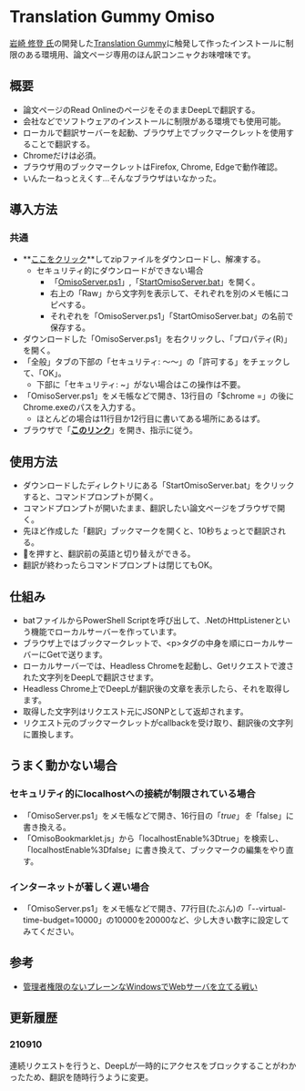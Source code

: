 # Translation Gummy Omiso
[岩崎 修登 氏](https://twitter.com/cabernet_rock)の開発した[Translation Gummy](https://github.com/iwasakishuto/Translation-Gummy)に触発して作ったインストールに制限のある環境用、論文ページ専用のほん訳コンニャクお味噌味です。

## 概要
* 論文ページのRead OnlineのページをそのままDeepLで翻訳する。
* 会社などでソフトウェアのインストールに制限がある環境でも使用可能。
* ローカルで翻訳サーバーを起動、ブラウザ上でブックマークレットを使用することで翻訳する。
* Chromeだけは必須。
* ブラウザ用のブックマークレットはFirefox, Chrome, Edgeで動作確認。
* いんたーねっとえくす...そんなブラウザはいなかった。

## 導入方法
### 共通
* **[ここをクリック](https://github.com/KYU49/TranslationGummyOmiso/archive/refs/heads/main.zip)**してzipファイルをダウンロードし、解凍する。  
    * セキュリティ的にダウンロードができない場合
        * 「[OmisoServer.ps1](./OmisoServer.ps1)」,「[StartOmisoServer.bat](./StartOmisoServer.bat)」を開く。
        * 右上の「Raw」から文字列を表示して、それぞれを別のメモ帳にコピペする。
        * それぞれを「OmisoServer.ps1」「StartOmisoServer.bat」の名前で保存する。
* ダウンロードした「OmisoServer.ps1」を右クリックし、「プロパティ(R)」を開く。
* 「全般」タブの下部の「セキュリティ: ～～」の「許可する」をチェックして、「OK」。  
    * 下部に「セキュリティ: ~」がない場合はこの操作は不要。
* 「OmisoServer.ps1」をメモ帳などで開き、13行目の「$chrome =」の後にChrome.exeのパスを入力する。  
    * ほとんどの場合は11行目か12行目に書いてある場所にあるはず。
* ブラウザで「**[このリンク](https://kyu49.github.io/TranslationGummyOmiso/)**」を開き、指示に従う。
## 使用方法
* ダウンロードしたディレクトリにある「StartOmisoServer.bat」をクリックすると、コマンドプロンプトが開く。
* コマンドプロンプトが開いたまま、翻訳したい論文ページをブラウザで開く。
* 先ほど作成した「翻訳」ブックマークを開くと、10秒ちょっとで翻訳される。
* 🔄を押すと、翻訳前の英語と切り替えができる。
* 翻訳が終わったらコマンドプロンプトは閉じてもOK。
## 仕組み
* batファイルからPowerShell Scriptを呼び出して、.NetのHttpListenerという機能でローカルサーバーを作っています。
* ブラウザ上ではブックマークレットで、\<p\>タグの中身を順にローカルサーバーにGetで送ります。
* ローカルサーバーでは、Headless Chromeを起動し、Getリクエストで渡された文字列をDeepLで翻訳させます。
* Headless Chrome上でDeepLが翻訳後の文章を表示したら、それを取得します。
* 取得した文字列はリクエスト元にJSONPとして返却されます。
* リクエスト元のブックマークレットがcallbackを受け取り、翻訳後の文字列に置換します。
## うまく動かない場合
### セキュリティ的にlocalhostへの接続が制限されている場合
* 「OmisoServer.ps1」をメモ帳などで開き、16行目の「$true」を「$false」に書き換える。
* 「OmisoBookmarklet.js」から「localhostEnable%3Dtrue」を検索し、「localhostEnable%3Dfalse」に書き換えて、ブックマークの編集をやり直す。
### インターネットが著しく遅い場合
* 「OmisoServer.ps1」をメモ帳などで開き、77行目(たぶん)の「--virtual-time-budget=10000」の10000を20000など、少し大きい数字に設定してみてください。
## 参考
* [管理者権限のないプレーンなWindowsでWebサーバを立てる戦い](https://qiita.com/koyoru1214/items/721e528c86ee2baff871)


## 更新履歴
### 210910
連続リクエストを行うと、DeepLが一時的にアクセスをブロックすることがわかったため、翻訳を随時行うように変更。